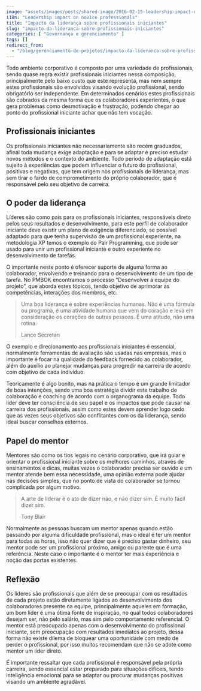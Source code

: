 ```yaml
---
image: "assets/images/posts/shared-image/2016-02-15-leadership-impact-on-novice-professionals.jpg"
i18n: "Leadership impact on novice professionals"
title: "Impacto da liderança sobre profissionais iniciantes"
slug: "impacto-da-lideranca-sobre-profissionais-iniciantes"
categories: [ "Governança e gerenciamento" ]
tags: []
redirect_from:
  - "/blog/gerenciamento-de-projetos/impacto-da-lideranca-sobre-profissionais-em-formacao/"
---
```

Todo ambiente corporativo é composto por uma variedade de profissionais, sendo quase regra existir profissionais iniciantes nessa composição, principalmente pelo baixo custo que este representa, mas nem sempre estes profissionais são envolvidos visando evolução profissional, sendo obrigatório ser independente. Em determinados cenários estes profissionais são cobrados da mesma forma que os colaboradores experientes, o que gera problemas como desmotivação e frustração, podendo chegar ao ponto do profissional iniciante achar que não tem vocação.

## Profissionais iniciantes

Os profissionais iniciantes não necessariamente são recém graduados, afinal toda mudança exige adaptação e para se adaptar é preciso estudar novos métodos e o contexto do ambiente. Todo período de adaptação está sujeito à experiências que podem influenciar o futuro do profissional, positivas e negativas, que tem origem nos profissionais de liderança, mas sem tirar o fardo de comprometimento do próprio colaborador, que é responsável pelo seu objetivo de carreira.

## O poder da liderança

Líderes são como pais para os profissionais iniciantes, responsáveis direto pelos seus resultados e desenvolvimento, para este perfil de colaborador iniciante deve existir um plano de exigência diferenciado, se possível adaptado para que tenha supervisão de um profissional experiente, na metodologia XP temos o exemplo do Pair Programming, que pode ser usado para unir um profissional iniciante e outro experiente no desenvolvimento de tarefas.

O importante neste ponto é oferecer suporte de alguma forma ao colaborador, envolvendo e treinando para o desenvolvimento de um tipo de tarefa. No PMBOK encontramos o processo “Desenvolver a equipe do projeto”, que aborda estes tópicos, tendo objetivo de aprimorar as competências, interações dos membros, etc.

<blockquote class="blockquote">
  <p class="mb-2 text-right">Uma boa liderança é sobre experiências humanas. Não é uma fórmula ou programa, é uma atividade humana que vem do coração e leva em consideração os corações de outras pessoas. É uma atitude, não uma rotina.</p>
  <p class="blockquote-footer text-right">Lance Secretan</p>
</blockquote>

O exemplo e direcionamento aos profissionais iniciantes é essencial, normalmente ferramentas de avaliação são usadas nas empresas, mas o importante é focar na qualidade do feedback fornecido ao colaborador, além do auxílio ao planejar mudanças para progredir na carreira de acordo com objetivo de cada indivíduo.

Teoricamente é algo bonito, mas na prática o tempo é um grande limitador de boas intenções, sendo uma boa estratégia dividir este trabalho de colaboração e coaching de acordo com o organograma da equipe. Todo líder deve ter consciência de seu papel e os impactos que pode causar na carreira dos profissionais, assim como estes devem aprender logo cedo que as vezes seus objetivos são conflitantes com os da liderança, sendo ideal buscar conselhos externos.

## Papel do mentor

Mentores são como os tios legais no cenário corporativo, que irá guiar e orientar o profissional iniciante sobre os melhores caminhos, através de ensinamentos e dicas, muitas vezes o colaborador precisa ser ouvido e um mentor atende bem essa necessidade, uma opinião externa pode ajudar nas decisões simples, que no ponto de vista do colaborador se tornou complicada por algum motivo.

<blockquote class="blockquote">
  <p class="mb-2 text-right">A arte de liderar é o ato de dizer não, e não dizer sim. É muito fácil dizer sim.</p>
  <p class="blockquote-footer text-right">Tony Blair</p>
</blockquote>

Normalmente as pessoas buscam um mentor apenas quando estão passando por alguma dificuldade profissional, mas o ideal é ter um mentor para todas as horas, isso não quer dizer que é preciso gastar dinheiro, seu mentor pode ser um profissional próximo, amigo ou parente que é uma referência. Neste caso o importante é o mentor ter mais experiência e noção das portas existentes.

## Reflexão

Os líderes são profissionais que além de se preocupar com os resultados de cada projeto estão diretamente ligados ao desenvolvimento dos colaboradores presente na equipe, principalmente aqueles em formação, um bom líder é uma ótima fonte de inspiração, no qual todos colaboradores desejam ser, não pelo salário, mas sim pelo comportamento referencial. O mentor está preocupado apenas com o desenvolvimento do profissional iniciante, sem preocupação com resultados imediatos ao projeto, dessa forma não existe dilema de bloquear uma oportunidade com medo de perder o profissional, por isso muitos recomendam que não se adote como mentor um líder direto.

É importante ressaltar que cada profissional é responsável pela própria carreira, sendo essencial estar preparado para situações difíceis, tendo inteligência emocional para se adaptar ou procurar mudanças positivas visando um ambiente agradável.